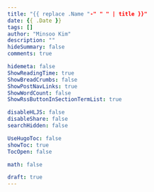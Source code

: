 ```yaml
---
title: "{{ replace .Name "-" " " | title }}"
date: {{ .Date }}
tags: []
author: "Minsoo Kim"
description: ""
hideSummary: false
comments: true

hidemeta: false
ShowReadingTime: true
ShowBreadCrumbs: false
ShowPostNavLinks: true
ShowWordCount: false
ShowRssButtonInSectionTermList: true

disableHLJS: false
disableShare: false
searchHidden: false

UseHugoToc: false
showToc: true
TocOpen: false

math: false

draft: true
---
```


